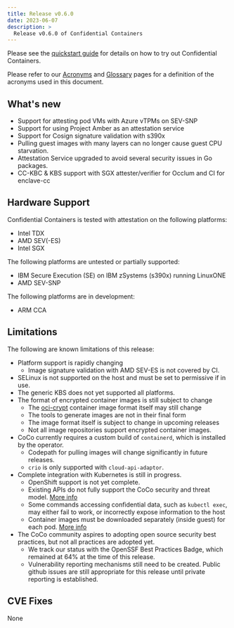 ```yaml
---
title: Release v0.6.0
date: 2023-06-07
description: >
  Release v0.6.0 of Confidential Containers
---
```


Please see the [quickstart guide](../quickstart.md) for details on how to try out Confidential
Containers.

Please refer to our [Acronyms](https://github.com/confidential-containers/documentation/wiki/Acronyms)
and [Glossary](https://github.com/confidential-containers/documentation/wiki/Glossary) pages for a
definition of the acronyms used in this document.

## What's new

- Support for attesting pod VMs with Azure vTPMs on SEV-SNP
- Support for using Project Amber as an attestation service
- Support for Cosign signature validation with s390x
- Pulling guest images with many layers can no longer cause guest CPU starvation.
- Attestation Service upgraded to avoid several security issues in Go packages.
- CC-KBC & KBS support with SGX attester/verifier for Occlum and CI for enclave-cc

## Hardware Support

Confidential Containers is tested with attestation on the following platforms:

- Intel TDX
- AMD SEV(-ES)
- Intel SGX

The following platforms are untested or partially supported:

- IBM Secure Execution (SE) on IBM zSystems (s390x) running LinuxONE
- AMD SEV-SNP

The following platforms are in development:

- ARM CCA

## Limitations

The following are known limitations of this release:

- Platform support is rapidly changing
  - Image signature validation with AMD SEV-ES is not covered by CI.
- SELinux is not supported on the host and must be set to permissive if in use.
- The generic KBS does not yet supported all platforms.
- The format of encrypted container images is still subject to change
  - The [oci-crypt](https://github.com/containers/ocicrypt) container image format itself may still change
  - The tools to generate images are not in their final form
  - The image format itself is subject to change in upcoming releases
  - Not all image repositories support encrypted container images.
- CoCo currently requires a custom build of `containerd`, which is installed by the operator.
  - Codepath for pulling images will change significantly in future releases.
  - `crio` is only supported with `cloud-api-adaptor`.
- Complete integration with Kubernetes is still in progress.
  - OpenShift support is not yet complete.
  - Existing APIs do not fully support the CoCo security and threat model. [More info](https://github.com/confidential-containers/community/issues/53)
  - Some commands accessing confidential data, such as `kubectl exec`, may either fail to work, or incorrectly expose information to the host
  - Container images must be downloaded separately (inside guest) for each pod. [More info](https://github.com/confidential-containers/community/issues/66)
- The CoCo community aspires to adopting open source security best practices, but not all practices are adopted yet.
  - We track our status with the OpenSSF Best Practices Badge, which remained at 64% at the time of this release.
  - Vulnerability reporting mechanisms still need to be created. Public github issues are still appropriate for this release until private reporting is established.

## CVE Fixes

None
